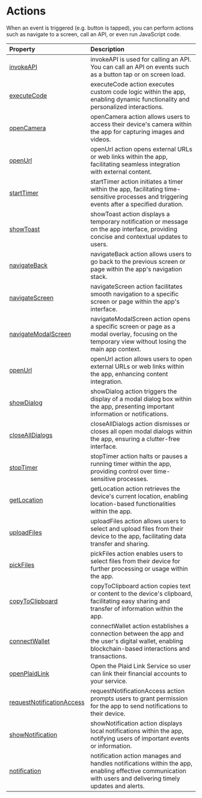# Actions

When an event is triggered (e.g. button is tapped), you can perform actions such as navigate to a screen, call an API, or even run JavaScript code.

| Property                                                           | Description                                                                                                                                                 |
| :----------------------------------------------------------------- | :---------------------------------------------------------------------------------------------------------------------------------------------------------- |
| [invokeAPI](/actions/1-invokeAPI)                                  | invokeAPI is used for calling an API. You can call an API on events such as a button tap or on screen load.                                                 |
| [executeCode](/actions/2-executeCode)                              | executeCode action executes custom code logic within the app, enabling dynamic functionality and personalized interactions.                                 |
| [openCamera](/actions/3-openCamera)                                | openCamera action allows users to access their device's camera within the app for capturing images and videos.                                              |
| [openUrl](/actions/4-openUrl)                                      | openUrl action opens external URLs or web links within the app, facilitating seamless integration with external content.                                    |
| [startTimer](/actions/5-startTimer)                                | startTimer action initiates a timer within the app, facilitating time-sensitive processes and triggering events after a specified duration.                 |
| [showToast](/actions/6-showToast)                                  | showToast action displays a temporary notification or message on the app interface, providing concise and contextual updates to users.                      |
| [navigateBack](/actions/7-navigateBack)                            | navigateBack action allows users to go back to the previous screen or page within the app's navigation stack.                                               |
| [navigateScreen](/actions/8-navigateScreen)                        | navigateScreen action facilitates smooth navigation to a specific screen or page within the app's interface.                                                |
| [navigateModalScreen](/actions/9-navigateModalScreen)              | navigateModalScreen action opens a specific screen or page as a modal overlay, focusing on the temporary view without losing the main app context.          |
| [openUrl](/actions/10-openUrl)                                     | openUrl action allows users to open external URLs or web links within the app, enhancing content integration.                                               |
| [showDialog](/actions/11-showDialog)                               | showDialog action triggers the display of a modal dialog box within the app, presenting important information or notifications.                             |
| [closeAllDialogs](/actions/12-closeAllDialogs)                     | closeAllDialogs action dismisses or closes all open modal dialogs within the app, ensuring a clutter-free interface.                                        |
| [stopTimer](/actions/13-stopTimer)                                 | stopTimer action halts or pauses a running timer within the app, providing control over time-sensitive processes.                                           |
| [getLocation](/actions/14-getLocation)                             | getLocation action retrieves the device's current location, enabling location-based functionalities within the app.                                         |
| [uploadFiles](/actions/15-uploadFiles)                             | uploadFiles action allows users to select and upload files from their device to the app, facilitating data transfer and sharing.                            |
| [pickFiles](/actions/16-pickFiles)                                 | pickFiles action enables users to select files from their device for further processing or usage within the app.                                            |
| [copyToClipboard](/actions/17-copyToClipboard)                     | copyToClipboard action copies text or content to the device's clipboard, facilitating easy sharing and transfer of information within the app.              |
| [connectWallet](/actions/18-connectWallet)                         | connectWallet action establishes a connection between the app and the user's digital wallet, enabling blockchain-based interactions and transactions.       |
| [openPlaidLink](/actions/21-openPlaidLink)                         | Open the Plaid Link Service so user can link their financial accounts to your service.                                                                      |
| [requestNotificationAccess](/actions/19-requestNotificationAccess) | requestNotificationAccess action prompts users to grant permission for the app to send notifications to their device.                                       |
| [showNotification](/actions/20-showNotification)                   | showNotification action displays local notifications within the app, notifying users of important events or information.                                    |
| [notification](/actions/21-notification)                           | notification action manages and handles notifications within the app, enabling effective communication with users and delivering timely updates and alerts. |
